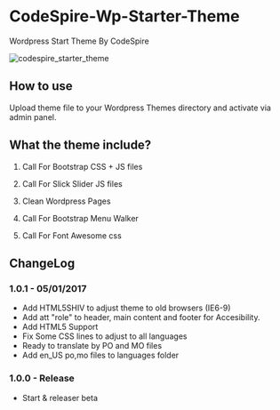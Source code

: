 # CodeSpire-Wp-Starter-Theme

Wordpress Start Theme By CodeSpire

![codespire_starter_theme](https://raw.githubusercontent.com/guytzhak/CodeSpire-Wp-Starter-Theme/master/images/codespire_img.jpg)


## How to use

Upload theme file to your Wordpress Themes directory and activate via admin panel.

## What the theme include?

1) Call For Bootstrap CSS + JS files

2) Call For Slick Slider JS files

3) Clean Wordpress Pages

4) Call For Bootstrap Menu Walker

5) Call For Font Awesome css

## ChangeLog

### 1.0.1 - 05/01/2017
- Add HTML5SHIV to adjust theme to old browsers (IE6-9)
- Add att "role" to header, main content and footer for Accesibility.
- Add HTML5 Support
- Fix Some CSS lines to adjust to all languages
- Ready to translate by PO and MO files
- Add en_US po,mo files to languages folder

### 1.0.0  - Release
- Start & releaser beta
